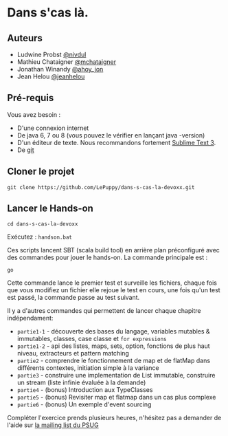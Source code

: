 Dans s'cas là.
==============
Auteurs
-----------
* Ludwine Probst [@nivdul](https://twitter.com/nivdul)
* Mathieu Chataigner [@mchataigner](https://twitter.com/mchataigner)
* Jonathan Winandy [@ahoy_jon](https://twitter.com/ahoy_jon)
* Jean Helou [@jeanhelou](https://twitter.com/jeanhelou)

Pré-requis
------------
Vous avez besoin :
* D'une connexion internet 
* De java 6, 7 ou 8 (vous pouvez le vérifier en lançant java -version)
* D'un éditeur de texte. Nous recommandons fortement [Sublime Text 3](http://www.sublimetext.com/).
* De [git](https://git-scm.com/downloads)

Cloner le projet
------------
```git clone https://github.com/LePuppy/dans-s-cas-la-devoxx.git```

Lancer le Hands-on
------------

```cd dans-s-cas-la-devoxx```

Exécutez :
```handson.bat```

Ces scripts lancent SBT (scala build tool) en arrière plan préconfiguré avec des commandes pour jouer le hands-on. La commande principale est : 

    go

Cette commande lance le premier test et surveille les fichiers, chaque fois que vous modifiez un fichier elle rejoue le test en cours, une fois qu'un test est passé, la commande passe au test suivant.

Il y a d'autres commandes qui permettent de lancer chaque chapitre indépendament:
* ```partie1-1``` - découverte des bases du langage, variables mutables & immutables, classes, case classe et ```for expressions```
* ```partie1-2``` - api des listes, maps, sets, option, fonctions de plus haut niveau, extracteurs et pattern matching
* ```partie2``` - comprendre le fonctionnement de map et de flatMap dans différents contextes, initiation simple à la variance
* ```partie3``` - construire une implementation de List immutable, construire un stream (liste infinie évaluée à la demande)
* ```partie4``` - (bonus) Introduction aux TypeClasses
* ```partie5``` - (bonus) Revisiter map et flatmap dans un cas plus complexe
* ```partie6``` - (bonus) Un exemple d'event sourcing

Compléter l'exercice prends plusieurs heures, n'hésitez pas a demander de l'aide sur [la mailing list du PSUG](https://groups.google.com/forum/?fromgroups#!forum/paris-scala-user-group)

